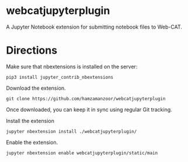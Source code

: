 # webcatjupyterplugin
A Jupyter Notebook extension for submitting notebook files to Web-CAT.

# Directions

Make sure that nbextensions is installed on the server:

    pip3 install jupyter_contrib_nbextensions

Download the extension.

    git clone https://github.com/hamzamanzoor/webcatjupyterplugin
    
Once downloaded, you can keep it in sync using regular Git tracking.

Install the extension

    jupyter nbextension install ./webcatjupyterplugin/
    
Enable the extension.

    jupyter nbextension enable webcatjupyterplugin/static/main


